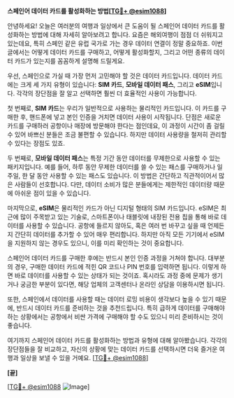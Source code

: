 **스페인어 데이터 카드를 활성화하는 방법[[TG💪+ @esim1088](https://t.me/s/esim1088)]**

안녕하세요! 오늘은 여러분의 여행과 일상에서 큰 도움이 될 스페인어 데이터 카드를 활성화하는 방법에 대해 자세히 알아보려고 합니다. 요즘은 해외여행이 점점 더 쉬워지고 있는데요, 특히 스페인 같은 유럽 국가로 가는 경우 데이터 연결이 정말 중요하죠. 이번 글에서는 어떻게 데이터 카드를 구매하고, 어떻게 활성화할지, 그리고 어떤 종류의 데이터 카드가 있는지를 꼼꼼하게 설명해 드릴게요.

우선, 스페인으로 가실 때 가장 먼저 고민해야 할 것은 데이터 카드입니다. 데이터 카드에는 크게 세 가지 유형이 있습니다: **SIM 카드**, **모바일 데이터 패스**, 그리고 **eSIM**입니다. 각각의 장단점을 잘 알고 선택하면 훨씬 더 효율적인 사용이 가능합니다.

첫 번째로, **SIM 카드**는 우리가 일반적으로 사용하는 물리적인 카드입니다. 이 카드를 구매한 후, 핸드폰에 넣고 본인 인증을 거치면 데이터 사용이 시작됩니다. 단점은 새로운 카드를 구매하러 공항이나 매장에 방문해야 한다는 점인데요, 이 과정이 시간이 좀 걸릴 수 있어 바쁘신 분들은 조금 불편할 수 있습니다. 하지만 데이터 사용량을 철저히 관리할 수 있다는 장점도 있죠.

두 번째로, **모바일 데이터 패스**는 특정 기간 동안 데이터를 무제한으로 사용할 수 있는 패키지입니다. 예를 들어, 하루 동안 무제한 데이터를 쓸 수 있는 패스를 구매하거나 일주일, 한 달 동안 사용할 수 있는 패스도 있습니다. 이 방법은 간단하고 직관적이어서 많은 사람들이 선호합니다. 다만, 데이터 소비가 많은 분들에게는 제한적인 데이터량 때문에 아쉬운 점이 있을 수 있습니다.

마지막으로, **eSIM**은 물리적인 카드가 아닌 디지털 형태의 SIM 카드입니다. eSIM은 최근에 많이 주목받고 있는 기술로, 스마트폰이나 태블릿에 내장된 전용 칩을 통해 바로 데이터를 사용할 수 있습니다. 공항에 들르지 않아도, 혹은 여러 번 바꾸고 싶을 때 언제든지 간단히 데이터를 추가할 수 있어 매우 편리합니다. 하지만 아직 모든 기기에서 eSIM을 지원하지 않는 경우도 있으니, 이를 미리 확인하는 것이 중요합니다.

스페인어 데이터 카드를 구매한 후에는 반드시 본인 인증 과정을 거쳐야 합니다. 대부분의 경우, 구매한 데이터 카드에 적힌 QR 코드나 PIN 번호를 입력하면 됩니다. 이렇게 하면 바로 데이터를 사용할 수 있는 상태가 되는 것이죠. 혹시라도 과정 중에 문제가 생기거나 궁금한 부분이 있다면, 해당 업체의 고객센터나 온라인 상담을 이용하시면 됩니다.

또한, 스페인에서 데이터를 사용할 때는 데이터 로밍 비용이 생각보다 높을 수 있기 때문에, 반드시 데이터 카드를 준비하는 것을 추천드립니다. 특히 급하게 데이터를 구매해야 하는 상황에서는 공항에서 비싼 가격에 구매해야 할 수도 있으니 미리 준비하시는 것이 좋습니다.

여기까지 스페인어 데이터 카드를 활성화하는 방법과 유형에 대해 알아봤습니다. 각각의 장단점들을 잘 비교하고, 자신의 상황에 맞는 데이터 카드를 선택하시면 더욱 즐거운 여행과 일상을 보낼 수 있을 거예요. [[TG💪+ @esim1088](https://t.me/s/esim1088)]

**[끝]**

[[TG💪+ @esim1088](https://t.me/s/esim1088) ![Image](https://i.postimg.cc/Y0z9fWf4/image.png)]